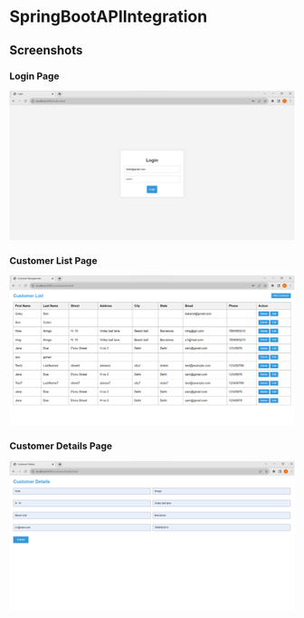 # SpringBootAPIIntegration

## Screenshots

### Login Page
![Login Page](https://github.com/SiddhaarthG/SpringBootAPIIntegration/blob/main/screenshots/login%20page.png)

### Customer List Page
![Customer List Page](https://github.com/SiddhaarthG/SpringBootAPIIntegration/blob/main/screenshots/customer%20list%20page.png)

### Customer Details Page
![Customer Details Page](https://github.com/SiddhaarthG/SpringBootAPIIntegration/blob/main/screenshots/customer%20details%20page.png)
